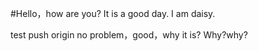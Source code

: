 #Hello，how are you? It is a good day.
I am daisy.


test push origin
no problem，good，why it is? Why?why?

